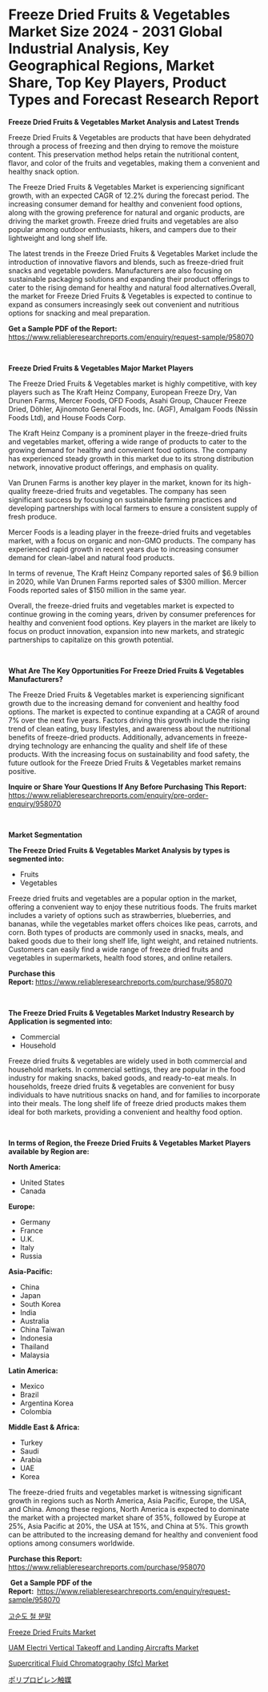 <p><h1>Freeze Dried Fruits & Vegetables Market Size 2024 - 2031 Global Industrial Analysis, Key Geographical Regions, Market Share, Top Key Players, Product Types and Forecast Research Report</h1></p><p><strong>Freeze Dried Fruits & Vegetables Market Analysis and Latest Trends</strong></p>
<p><p>Freeze Dried Fruits & Vegetables are products that have been dehydrated through a process of freezing and then drying to remove the moisture content. This preservation method helps retain the nutritional content, flavor, and color of the fruits and vegetables, making them a convenient and healthy snack option.</p><p>The Freeze Dried Fruits & Vegetables Market is experiencing significant growth, with an expected CAGR of 12.2% during the forecast period. The increasing consumer demand for healthy and convenient food options, along with the growing preference for natural and organic products, are driving the market growth. Freeze dried fruits and vegetables are also popular among outdoor enthusiasts, hikers, and campers due to their lightweight and long shelf life.</p><p>The latest trends in the Freeze Dried Fruits & Vegetables Market include the introduction of innovative flavors and blends, such as freeze-dried fruit snacks and vegetable powders. Manufacturers are also focusing on sustainable packaging solutions and expanding their product offerings to cater to the rising demand for healthy and natural food alternatives.Overall, the market for Freeze Dried Fruits & Vegetables is expected to continue to expand as consumers increasingly seek out convenient and nutritious options for snacking and meal preparation.</p></p>
<p><strong>Get a Sample PDF of the Report:&nbsp;</strong> <a href="https://www.reliableresearchreports.com/enquiry/request-sample/958070">https://www.reliableresearchreports.com/enquiry/request-sample/958070</a></p>
<p>&nbsp;</p>
<p><strong>Freeze Dried Fruits & Vegetables Major Market Players</strong></p>
<p><p>The Freeze Dried Fruits & Vegetables market is highly competitive, with key players such as The Kraft Heinz Company, European Freeze Dry, Van Drunen Farms, Mercer Foods, OFD Foods, Asahi Group, Chaucer Freeze Dried, Döhler, Ajinomoto General Foods, Inc. (AGF), Amalgam Foods (Nissin Foods Ltd), and House Foods Corp.</p><p>The Kraft Heinz Company is a prominent player in the freeze-dried fruits and vegetables market, offering a wide range of products to cater to the growing demand for healthy and convenient food options. The company has experienced steady growth in this market due to its strong distribution network, innovative product offerings, and emphasis on quality.</p><p>Van Drunen Farms is another key player in the market, known for its high-quality freeze-dried fruits and vegetables. The company has seen significant success by focusing on sustainable farming practices and developing partnerships with local farmers to ensure a consistent supply of fresh produce.</p><p>Mercer Foods is a leading player in the freeze-dried fruits and vegetables market, with a focus on organic and non-GMO products. The company has experienced rapid growth in recent years due to increasing consumer demand for clean-label and natural food products.</p><p>In terms of revenue, The Kraft Heinz Company reported sales of $6.9 billion in 2020, while Van Drunen Farms reported sales of $300 million. Mercer Foods reported sales of $150 million in the same year.</p><p>Overall, the freeze-dried fruits and vegetables market is expected to continue growing in the coming years, driven by consumer preferences for healthy and convenient food options. Key players in the market are likely to focus on product innovation, expansion into new markets, and strategic partnerships to capitalize on this growth potential.</p></p>
<p>&nbsp;</p>
<p><strong>What Are The Key Opportunities For Freeze Dried Fruits & Vegetables Manufacturers?</strong></p>
<p><p>The Freeze Dried Fruits & Vegetables market is experiencing significant growth due to the increasing demand for convenient and healthy food options. The market is expected to continue expanding at a CAGR of around 7% over the next five years. Factors driving this growth include the rising trend of clean eating, busy lifestyles, and awareness about the nutritional benefits of freeze-dried products. Additionally, advancements in freeze-drying technology are enhancing the quality and shelf life of these products. With the increasing focus on sustainability and food safety, the future outlook for the Freeze Dried Fruits & Vegetables market remains positive.</p></p>
<p><strong>Inquire or Share Your Questions If Any Before Purchasing This Report:</strong> <a href="https://www.reliableresearchreports.com/enquiry/pre-order-enquiry/958070">https://www.reliableresearchreports.com/enquiry/pre-order-enquiry/958070</a></p>
<p>&nbsp;</p>
<p><strong>Market Segmentation</strong></p>
<p><strong>The Freeze Dried Fruits & Vegetables Market Analysis by types is segmented into:</strong></p>
<p><ul><li>Fruits</li><li>Vegetables</li></ul></p>
<p><p>Freeze dried fruits and vegetables are a popular option in the market, offering a convenient way to enjoy these nutritious foods. The fruits market includes a variety of options such as strawberries, blueberries, and bananas, while the vegetables market offers choices like peas, carrots, and corn. Both types of products are commonly used in snacks, meals, and baked goods due to their long shelf life, light weight, and retained nutrients. Customers can easily find a wide range of freeze dried fruits and vegetables in supermarkets, health food stores, and online retailers.</p></p>
<p><strong>Purchase this Report:&nbsp;</strong><a href="https://www.reliableresearchreports.com/purchase/958070">https://www.reliableresearchreports.com/purchase/958070</a></p>
<p>&nbsp;</p>
<p><strong>The Freeze Dried Fruits & Vegetables Market Industry Research by Application is segmented into:</strong></p>
<p><ul><li>Commercial</li><li>Household</li></ul></p>
<p><p>Freeze dried fruits & vegetables are widely used in both commercial and household markets. In commercial settings, they are popular in the food industry for making snacks, baked goods, and ready-to-eat meals. In households, freeze dried fruits & vegetables are convenient for busy individuals to have nutritious snacks on hand, and for families to incorporate into their meals. The long shelf life of freeze dried products makes them ideal for both markets, providing a convenient and healthy food option.</p></p>
<p>&nbsp;</p>
<p><strong>In terms of Region, the Freeze Dried Fruits & Vegetables Market Players available by Region are:</strong></p>
<p>
    <p> <strong> North America: </strong>
        <ul>
            <li>United States</li>
            <li>Canada</li>
        </ul>
        </p> 
    <p> <strong> Europe: </strong>
        <ul>
            <li>Germany</li>
            <li>France</li>
            <li>U.K.</li>
            <li>Italy</li>
            <li>Russia</li>
        </ul>
        </p> 
    <p> <strong> Asia-Pacific: </strong>
        <ul>
            <li>China</li>
            <li>Japan</li>
            <li>South Korea</li>
            <li>India</li>
            <li>Australia</li>
            <li>China Taiwan</li>
            <li>Indonesia</li>
            <li>Thailand</li>
            <li>Malaysia</li>
        </ul>
        </p> 
    <p> <strong> Latin America: </strong>
        <ul>
            <li>Mexico</li>
            <li>Brazil</li>
            <li>Argentina Korea</li>
            <li>Colombia</li>
        </ul>
        </p> 
    <p> <strong> Middle East & Africa: </strong>
        <ul>
            <li>Turkey</li>
            <li>Saudi</li>
            <li>Arabia</li>
            <li>UAE</li>
            <li>Korea</li>
        </ul>
    </p>
    </p>
<p><p>The freeze-dried fruits and vegetables market is witnessing significant growth in regions such as North America, Asia Pacific, Europe, the USA, and China. Among these regions, North America is expected to dominate the market with a projected market share of 35%, followed by Europe at 25%, Asia Pacific at 20%, the USA at 15%, and China at 5%. This growth can be attributed to the increasing demand for healthy and convenient food options among consumers worldwide.</p></p>
<p><strong>Purchase this Report: </strong><a href="https://www.reliableresearchreports.com/purchase/958070">https://www.reliableresearchreports.com/purchase/958070</a></p>
<p>&nbsp;<strong>Get a Sample PDF of the Report:&nbsp;&nbsp;</strong><a href="https://www.reliableresearchreports.com/enquiry/request-sample/958070">https://www.reliableresearchreports.com/enquiry/request-sample/958070</a></p>
<p><strong></strong></p>
<p><p><a href="https://github.com/Hubertstyenger6685/Market-Research-Report-List-1/blob/main/854814816090.md">고순도 철 분말</a></p><p><a href="https://github.com/biheemgalvinlouises6hokrh3h/Market-Research-Report-List-1/blob/main/freeze-dried-fruits-market.md">Freeze Dried Fruits Market</a></p><p><a href="https://issuu.com/reportprime-2/docs/uam-electri-vertical-takeoff-and-landing-aircrafts">UAM Electri Vertical Takeoff and Landing Aircrafts Market</a></p><p><a href="https://www.linkedin.com/pulse/supercritical-fluid-chromatography-sfc-market-provides-kf56e?trackingId=TAlMA%2BJb%2FM%2F1Cgrx0ui2qA%3D%3D">Supercritical Fluid Chromatography (Sfc) Market</a></p><p><a href="https://medium.com/@aidalakin1973/%E3%83%9D%E3%83%AA%E3%83%97%E3%83%AD%E3%83%94%E3%83%AC%E3%83%B3%E8%A7%A6%E5%AA%92%E5%B8%82%E5%A0%B4-%E5%B8%82%E5%A0%B4%E3%82%B7%E3%82%A7%E3%82%A2-%E5%B8%82%E5%A0%B4%E5%8B%95%E5%90%91-%E3%81%8A%E3%82%88%E3%81%B3%E5%B0%86%E6%9D%A5%E3%81%AE%E6%88%90%E9%95%B7%E3%82%92%E6%8E%A2%E3%82%8B-c52a0cc695e4">ポリプロピレン触媒</a></p></p>
